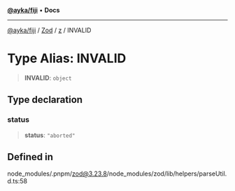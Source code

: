 [**@ayka/fiji**](../../../../../README.md) • **Docs**

***

[@ayka/fiji](../../../../../globals.md) / [Zod](../../../README.md) / [z](../README.md) / INVALID

# Type Alias: INVALID

> **INVALID**: `object`

## Type declaration

### status

> **status**: `"aborted"`

## Defined in

node\_modules/.pnpm/zod@3.23.8/node\_modules/zod/lib/helpers/parseUtil.d.ts:58
